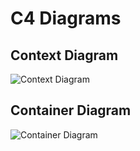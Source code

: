 # C4 Diagrams

## Context Diagram  

![Context Diagram](https://github.com/iulianPeiu6/WatchsterApp/blob/main/SystemModeling/C4Diagrams/SystemContextDiagram.png)  

## Container Diagram  

![Container Diagram](https://github.com/iulianPeiu6/WatchsterApp/blob/main/SystemModeling/C4Diagrams/ContainerDiagram.png)  

